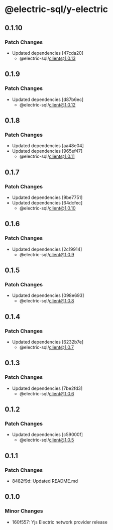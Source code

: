 # @electric-sql/y-electric

## 0.1.10

### Patch Changes

- Updated dependencies [47cda20]
  - @electric-sql/client@1.0.13

## 0.1.9

### Patch Changes

- Updated dependencies [d87b6ec]
  - @electric-sql/client@1.0.12

## 0.1.8

### Patch Changes

- Updated dependencies [aa48e04]
- Updated dependencies [965ef47]
  - @electric-sql/client@1.0.11

## 0.1.7

### Patch Changes

- Updated dependencies [9be7751]
- Updated dependencies [64dcfec]
  - @electric-sql/client@1.0.10

## 0.1.6

### Patch Changes

- Updated dependencies [2c19914]
  - @electric-sql/client@1.0.9

## 0.1.5

### Patch Changes

- Updated dependencies [098e693]
  - @electric-sql/client@1.0.8

## 0.1.4

### Patch Changes

- Updated dependencies [6232b7e]
  - @electric-sql/client@1.0.7

## 0.1.3

### Patch Changes

- Updated dependencies [7be2fd3]
  - @electric-sql/client@1.0.6

## 0.1.2

### Patch Changes

- Updated dependencies [c59000f]
  - @electric-sql/client@1.0.5

## 0.1.1

### Patch Changes

- 8482f9d: Updated README.md

## 0.1.0

### Minor Changes

- 160f557: Yjs Electric network provider release
